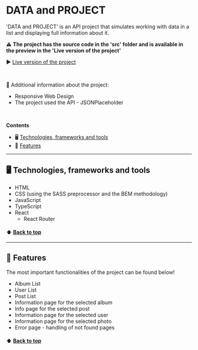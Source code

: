 # **DATA and PROJECT**

'DATA and PROJECT' is an API project that simulates working with data in a list and displaying full information about it.

⚠️ **The project has the source code in the 'src' folder and is available in the preview in the 'Live version of the project'**

▶️ [Live version of the project](https://bartszal2.github.io/data-project)

<br>

📌 Additional information about the project:
* Responsive Web Design
* The project used the API - JSONPlaceholder

<br>

**Contents**
* 🖥️ [Technologies, frameworks and tools](#technologies-frameworks-and-tools)
* 📂 [Features](#features)

---

## 🖥️ <a name="technologies-frameworks-and-tools">Technologies, frameworks and tools</a>
* HTML
* CSS (using the SASS preprocessor and the BEM methodology)
* JavaScript
* TypeScript
* React
    * React Router

#### ⬆️ [Back to top](#data-and-project)
---

## 📂 <a name="features">Features</a>
The most important functionalities of the project can be found below!

* Album List
* User List
* Post List
* Information page for the selected album
* Info page for the selected post
* Information page for the selected user
* Information page for the selected photo
* Error page - handling of not found pages

#### ⬆️ [Back to top](#data-and-project)
